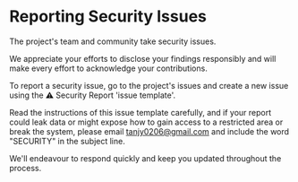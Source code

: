 # **Reporting Security Issues**

The project's team and community take security issues.

We appreciate your efforts to disclose your findings responsibly
and will make every effort to acknowledge your contributions.

To report a security issue, go to the project's issues and create
a new issue using the ⚠️ Security Report 'issue template'.

Read the instructions of this issue template carefully, and if your report
could leak data or might expose how to gain access to a restricted area or
break the system, please email [tanjy0206@gmail.com](mailto:tanjy0206@gmail.com)
and include the word "SECURITY" in the subject line.

We'll endeavour to respond quickly and keep you updated throughout the process.
